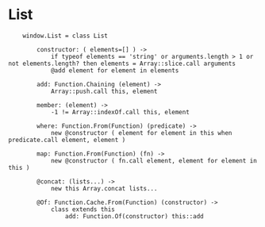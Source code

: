 # List
		
		window.List = class List
	
			constructor: ( elements=[] ) ->
				if typeof elements == 'string' or arguments.length > 1 or not elements.length? then elements = Array::slice.call arguments
				@add element for element in elements
	
			add: Function.Chaining (element) ->
				Array::push.call this, element
	
			member: (element) ->
				-1 != Array::indexOf.call this, element
		
			where: Function.From(Function) (predicate) ->
				new @constructor ( element for element in this when predicate.call element, element )
				
			map: Function.From(Function) (fn) ->
				new @constructor ( fn.call element, element for element in this )
	
			@concat: (lists...) ->
				new this Array.concat lists...
					
			@Of: Function.Cache.From(Function) (constructor) ->
				class extends this
					add: Function.Of(constructor) this::add
					
